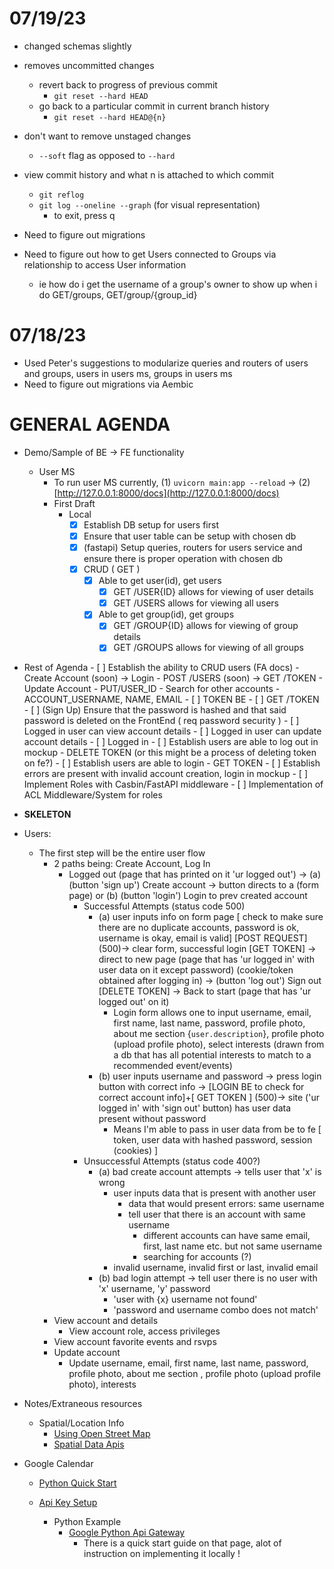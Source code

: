 # 07/19/23
- changed schemas slightly
- removes uncommitted changes
    - revert back to progress of previous commit
        - `git reset --hard HEAD`
    - go back to a particular commit in current branch history
        - `git reset --hard HEAD@{n}`
- don't want to remove unstaged changes
    - `--soft` flag as opposed to `--hard`
- view commit history and what n is attached to which commit
    - `git reflog`
    - `git log --oneline --graph` (for visual representation)
        - to exit, press q

- Need to figure out migrations
- Need to figure out how to get Users connected to Groups via relationship to access User information
    - ie how do i get the username of a group's owner to show up when i do GET/groups, GET/group/{group_id}

# 07/18/23
- Used Peter's suggestions to modularize queries and routers of users and groups, users in users ms, groups in users ms
- Need to figure out migrations via Aembic


# GENERAL AGENDA
- Demo/Sample of BE -> FE functionality
    - User MS
        - To run user MS currently, (1) `uvicorn main:app --reload` -> (2) [http://127.0.0.1:8000/docs](http://127.0.0.1:8000/docs)
        - First Draft
            - Local
                - [x] Establish DB setup for users first
                - [x] Ensure that user table can be setup with chosen db
                - [x] (fastapi) Setup queries, routers for users service and ensure there is proper operation with chosen db
                - [x] CRUD ( GET )
                    - [x] Able to get user(id), get users
                        - [x] GET /USER{ID} allows for viewing of user details
                        - [x] GET /USERS allows for viewing all users
                    - [x] Able to get group(id), get groups
                        - [x] GET /GROUP{ID} allows for viewing of group details
                        - [x] GET /GROUPS allows for viewing of all groups
- Rest of Agenda
            - [ ] Establish the ability to CRUD users (FA docs)
                - Create Account (soon) -> Login
                    - POST /USERS (soon) -> GET /TOKEN
                - Update Account
                    - PUT/USER_ID
                - Search for other accounts
                    - ACCOUNT_USERNAME, NAME, EMAIL
            - [ ] TOKEN BE
                - [ ] GET /TOKEN
                - [ ] (Sign Up) Ensure that the password is hashed and that said password is deleted on the FrontEnd ( req password security )
                - [ ] Logged in user can view account details
                - [ ] Logged in user can update account details
                - [ ] Logged in
            - [ ] Establish users are able to log out in mockup
                - DELETE TOKEN (or this might be a process of deleting token on fe?)
            - [ ] Establish users are able to login
                - GET TOKEN
            - [ ] Establish errors are present with invalid account creation, login in mockup
        - [ ] Implement Roles with Casbin/FastAPI middleware
            - [ ] Implementation of ACL Middleware/System for roles

- __SKELETON__
- Users:
    - The first step will be the entire user flow
        - 2 paths being: Create Account, Log In
            - Logged out (page that has printed on it 'ur logged out') -> (a) (button 'sign up') Create account -> button directs to a (form page) or (b) (button 'login') Login to prev created account
                - Successful Attempts (status code 500)
                    - (a) user inputs info on form page [ check to make sure there are no duplicate accounts, password is ok, username is okay, email is valid] [POST REQUEST] (500)-> clear form, successful login [GET TOKEN] -> direct to new page (page that has 'ur logged in' with user data on it except password) (cookie/token obtained after logging in) -> (button 'log out') Sign out [DELETE TOKEN] -> Back to start (page that has 'ur logged out' on it)
                        - Login form allows one to input username, email, first name, last name, password, profile photo, about me section {`user.description`}, profile photo (upload profile photo), select interests (drawn from a db that has all potential interests to match to a recommended event/events)
                    - (b) user inputs username and password -> press login button with correct info -> [LOGIN BE to check for correct account info]+[ GET TOKEN ] (500)-> site ('ur logged in' with 'sign out' button) has user data present without password
                        - Means I'm able to pass in user data from be to fe [ token, user data with hashed password, session (cookies) ]
                - Unsuccessful Attempts (status code 400?)
                    - (a) bad create account attempts -> tells user that 'x' is wrong
                        - user inputs data that is present with another user
                            - data that would present errors: same username
                            - tell user that there is an account with same username
                                - different accounts can have same email, first, last name etc. but not same username
                                - searching for accounts (?)
                        - invalid username, invalid first or last, invalid email
                    - (b) bad login attempt -> tell user there is no user with 'x' username, 'y' password
                        - 'user with {x} username not found'
                        - 'password and username combo does not match'
        - View account and details
            - View account role, access privileges
        - View account favorite events and rsvps
        - Update account
            - Update username, email, first name, last name, password, profile photo, about me section , profile photo (upload profile photo), interests

- Notes/Extraneous resources
    - Spatial/Location Info
        - [Using Open Street Map](https://wiki.openstreetmap.org/wiki/Using_OpenStreetMap#Web_applications)
        - [Spatial Data Apis](https://www.reddit.com/r/gis/comments/tb5rcq/what_are_some_of_your_favorite_apis_that_expose/)

- Google Calendar
    - [Python Quick Start](https://developers.google.com/calendar/api/quickstart/python)

    - [Api Key Setup](https://stackoverflow.com/questions/50881005/google-sheet-api-message-the-request-is-missing-a-valid-api-key)

        - Python Example
            - [Google Python Api Gateway](https://github.com/googleapis/python-api-gateway)
                - There is a quick start guide on that page, alot of instruction on implementing it locally !
